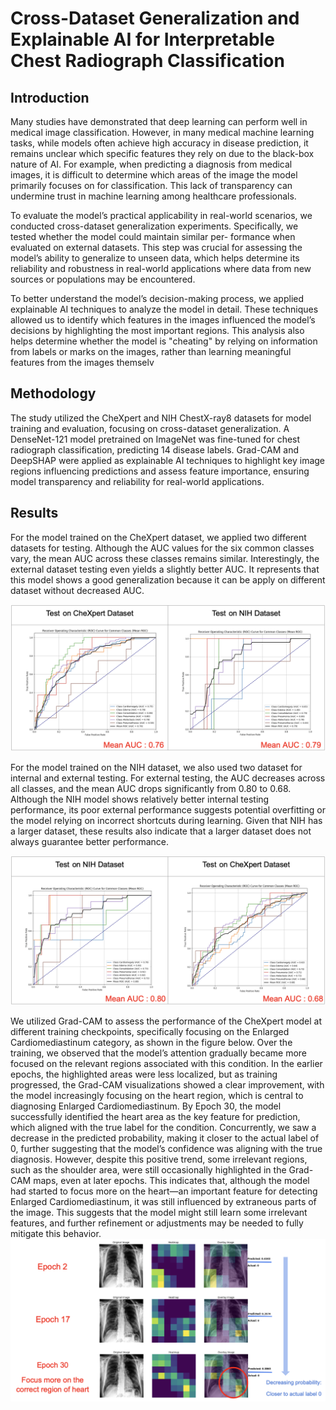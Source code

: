 # Cross-Dataset Generalization and Explainable AI for Interpretable Chest Radiograph Classification

## Introduction

Many studies have demonstrated that deep learning can perform well in medical image classification.
However, in many medical machine learning tasks, while models often achieve high accuracy in
disease prediction, it remains unclear which specific features they rely on due to the black-box nature
of AI. For example, when predicting a diagnosis from medical images, it is difficult to determine
which areas of the image the model primarily focuses on for classification. This lack of transparency
can undermine trust in machine learning among healthcare professionals.

To evaluate the model’s practical applicability in real-world scenarios, we conducted cross-dataset
generalization experiments. Specifically, we tested whether the model could maintain similar per-
formance when evaluated on external datasets. This step was crucial for assessing the model’s
ability to generalize to unseen data, which helps determine its reliability and robustness in real-world
applications where data from new sources or populations may be encountered.

To better understand the model’s decision-making process, we applied explainable AI techniques to
analyze the model in detail. These techniques allowed us to identify which features in the images
influenced the model’s decisions by highlighting the most important regions. This analysis also helps
determine whether the model is "cheating" by relying on information from labels or marks on the
images, rather than learning meaningful features from the images themselv

## Methodology

The study utilized the CheXpert and NIH ChestX-ray8 datasets for model training and evaluation, focusing on cross-dataset generalization. 
A DenseNet-121 model pretrained on ImageNet was fine-tuned for chest radiograph classification, predicting 14 disease labels. 
Grad-CAM and DeepSHAP were applied as explainable AI techniques to highlight key image regions influencing predictions and assess feature importance, ensuring model transparency and reliability for real-world applications.

## Results

For the model trained on the CheXpert dataset, we applied two different datasets for testing. Although the AUC values for the six common classes vary, the mean AUC across these classes remains similar. Interestingly, the external dataset testing even yields a slightly better AUC. It represents that this model shows a good generalization because it can be apply on different dataset without decreased AUC.

![Two Dataset applied on CheXpert Model](images/CheXpert_Model_Generalization.png)

For the model trained on the NIH dataset, we also used two dataset for internal and external testing. For external testing, the AUC decreases across all classes, and the mean AUC drops significantly from 0.80 to 0.68. Although the NIH model shows relatively better internal testing performance, its poor external performance suggests potential overfitting or the model relying on incorrect shortcuts during learning. Given that NIH has a larger dataset, these results also indicate that a larger dataset does not always guarantee better performance.

![Two Dataset applied on NIH Model](images/NIH_Model_Generalization.png)

We utilized Grad-CAM to assess the performance of the CheXpert model at different training
checkpoints, specifically focusing on the Enlarged Cardiomediastinum category, as shown in the figure below. Over the training, we observed that the model’s attention gradually became more focused on the
relevant regions associated with this condition. In the earlier epochs, the highlighted areas were less
localized, but as training progressed, the Grad-CAM visualizations showed a clear improvement,
with the model increasingly focusing on the heart region, which is central to diagnosing Enlarged
Cardiomediastinum.
By Epoch 30, the model successfully identified the heart area as the key feature for prediction, which
aligned with the true label for the condition. Concurrently, we saw a decrease in the predicted
probability, making it closer to the actual label of 0, further suggesting that the model’s confidence
was aligning with the true diagnosis.
However, despite this positive trend, some irrelevant regions, such as the shoulder area, were still
occasionally highlighted in the Grad-CAM maps, even at later epochs. This indicates that, although
the model had started to focus more on the heart—an important feature for detecting Enlarged
Cardiomediastinum, it was still influenced by extraneous parts of the image. This suggests that the
model might still learn some irrelevant features, and further refinement or adjustments may be needed
to fully mitigate this behavior.
![Grad-CAM on images](images/GradCAM.png)
